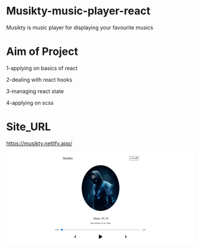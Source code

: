 # Musikty-music-player-react

Musikty is music player for displaying your favourite musics

# Aim of Project

1-applying on basics of react 

2-dealing with react hooks

3-managing react state

4-applying on scss

# Site_URL

https://musikty.netlify.app/

![Alt text](./5.png) 
